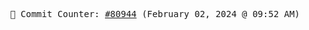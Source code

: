 <p align="center">
    <samp>
        📮 Commit Counter: <a href="https://github.com/Javascript-void0/Javascript-void0/commits/main">#80944</a> (February 02, 2024 @ 09:52 AM)
    </samp>
</p>